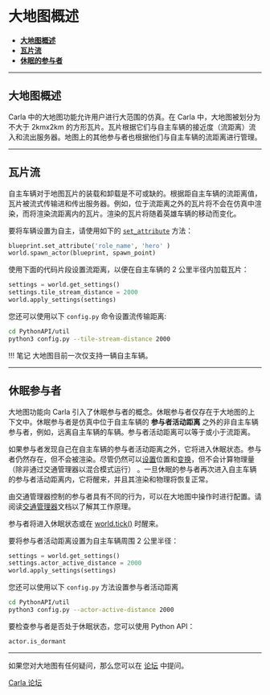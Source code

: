 # 大地图概述

- [__大地图概述__](#large-maps-overview)
- [__瓦片流__](#tile-streaming)
- [__休眠的参与者__](#dormant-actors)

---

## 大地图概述 <span id="large-maps-overview"></span>

Carla 中的大地图功能允许用户进行大范围的仿真。在 Carla 中，大地图被划分为不大于 2kmx2km 的方形瓦片。瓦片根据它们与自主车辆的接近度（流距离）流入和流出服务器。地图上的其他参与者也根据他们与自主车辆的流距离进行管理。

---

## 瓦片流 <span id="tile-streaming"></span>

自主车辆对于地图瓦片的装载和卸载是不可或缺的。根据距自主车辆的流距离值，瓦片被流式传输进和传出服务器。例如，位于流距离之外的瓦片将不会在仿真中渲染，而将渲染流距离内的瓦片。渲染的瓦片将随着英雄车辆的移动而变化。


要将车辆设置为自主，请使用如下的 [`set_attribute`](python_api.md#carla.ActorBlueprint.set_attribute) 方法：

```py
blueprint.set_attribute('role_name', 'hero' )
world.spawn_actor(blueprint, spawn_point)
```

使用下面的代码片段设置流距离，以便在自主车辆的 2 公里半径内加载瓦片：

```py
settings = world.get_settings()
settings.tile_stream_distance = 2000
world.apply_settings(settings)
```

您还可以使用以下 `config.py` 命令设置流传输距离:

```sh
cd PythonAPI/util
python3 config.py --tile-stream-distance 2000
```

!!! 笔记
    大地图目前一次仅支持一辆自主车辆。

---

## 休眠参与者 <span id="dormant-actors"></span>

大地图功能向 Carla 引入了休眠参与者的概念。休眠参与者仅存在于大地图的上下文中。休眠参与者是仿真中位于自主车辆的 __参与者活动距离__ 之外的非自主车辆参与者，例如，远离自主车辆的车辆。参与者活动距离可以等于或小于流距离。

如果参与者发现自己在自主车辆的参与者活动距离之外，它将进入休眠状态。参与者仍然存在，但不会被渲染。尽管仍然可以[设置](python_api.md#carla.Actor.set_location)位置和[变换](python_api.md#carla.Actor.set_transform)，但不会计算物理量（除非通过交通管理器以混合模式运行） 。一旦休眠的参与者再次进入自主车辆的参与者活动距离内，它将醒来，并且其渲染和物理将恢复正常。

由交通管理器控制的参与者具有不同的行为，可以在大地图中操作时进行配置。请阅读[交通管理器](adv_traffic_manager.md#traffic-manager-in-large-maps)文档以了解其工作原理。

参与者将进入休眠状态或在 [world.tick()](python_api.md#carla.World.tick) 时醒来。

要将参与者活动距离设置为自主车辆周围 2 公里半径：

```py
settings = world.get_settings()
settings.actor_active_distance = 2000
world.apply_settings(settings)
```

您还可以使用以下 `config.py` 方法设置参与者活动距离

```sh
cd PythonAPI/util
python3 config.py --actor-active-distance 2000
```

要检查参与者是否处于休眠状态，您可以使用 Python API：

```py
actor.is_dormant
```

---

如果您对大地图有任何疑问，那么您可以在 [论坛](https://github.com/carla-simulator/carla/discussions) 中提问。

<div class="build-buttons">
<p>
<a href="https://github.com/carla-simulator/carla/discussions" target="_blank" class="btn btn-neutral" title="Go to the CARLA forum">
Carla 论坛</a>
</p>
</div>
